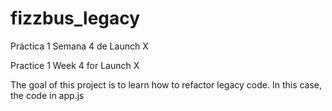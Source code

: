 # fizzbus_legacy
Práctica 1 Semana 4 de Launch X

Practice 1 Week 4 for Launch X

The goal of this project is to learn how to refactor legacy code. In this case, the code in app.js

